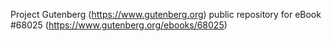 Project Gutenberg (https://www.gutenberg.org) public repository for
eBook #68025 (https://www.gutenberg.org/ebooks/68025)
